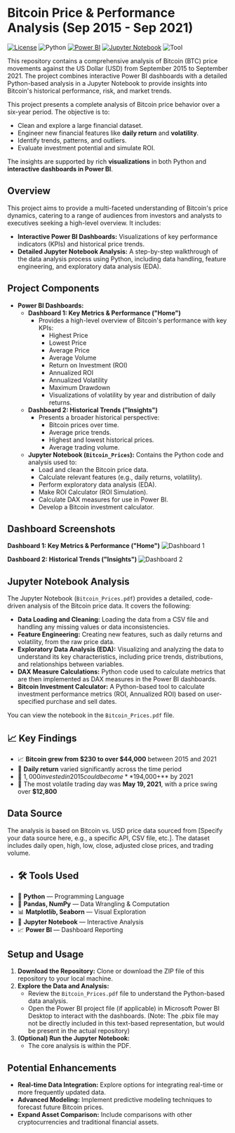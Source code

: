 # Bitcoin Price & Performance Analysis (Sep 2015 - Sep 2021)


[![License](https://img.shields.io/badge/License-MIT-yellow.svg)](https://opensource.org/licenses/MIT)
![Python](https://img.shields.io/badge/Python-3.8+-blue.svg)
[![Power BI](https://img.shields.io/badge/Power_BI-Report-orange.svg)](https://powerbi.microsoft.com/)
[![Jupyter Notebook](https://img.shields.io/badge/Jupyter-Notebook-blue.svg)](https://jupyter.org/)
![Tool](https://img.shields.io/badge/PowerBI-Visualization-green.svg)

This repository contains a comprehensive analysis of Bitcoin (BTC) price movements against the US Dollar (USD) from September 2015 to September 2021. The project combines interactive Power BI dashboards with a detailed Python-based analysis in a Jupyter Notebook to provide insights into Bitcoin's historical performance, risk, and market trends.

This project presents a complete analysis of Bitcoin price behavior over a six-year period. The objective is to:
- Clean and explore a large financial dataset.
- Engineer new financial features like **daily return** and **volatility**.
- Identify trends, patterns, and outliers.
- Evaluate investment potential and simulate ROI.

The insights are supported by rich **visualizations** in both Python and **interactive dashboards in Power BI**.


## Overview

This project aims to provide a multi-faceted understanding of Bitcoin's price dynamics, catering to a range of audiences from investors and analysts to executives seeking a high-level overview.  It includes:

* **Interactive Power BI Dashboards:** Visualizations of key performance indicators (KPIs) and historical price trends.
* **Detailed Jupyter Notebook Analysis:** A step-by-step walkthrough of the data analysis process using Python, including data handling, feature engineering, and exploratory data analysis (EDA).

## Project Components

* **Power BI Dashboards:**
    * **Dashboard 1: Key Metrics & Performance ("Home")**
        * Provides a high-level overview of Bitcoin's performance with key KPIs:
            * Highest Price
            * Lowest Price
            * Average Price
            * Average Volume
            * Return on Investment (ROI)
            * Annualized ROI
            * Annualized Volatility
            * Maximum Drawdown
            * Visualizations of volatility by year and distribution of daily returns.
    * **Dashboard 2: Historical Trends ("Insights")**
        * Presents a broader historical perspective:
            * Bitcoin prices over time.
            * Average price trends.
            * Highest and lowest historical prices.
            * Average trading volume.
    * **Jupyter Notebook (`Bitcoin_Prices`):** Contains the Python code and analysis used to:
        * Load and clean the Bitcoin price data.
        * Calculate relevant features (e.g., daily returns, volatility).
        * Perform exploratory data analysis (EDA).
        * Make ROI Calculator (ROI Simulation).
        * Calculate DAX measures for use in Power BI.
        * Develop a Bitcoin investment calculator.

## Dashboard Screenshots

**Dashboard 1: Key Metrics & Performance ("Home")**
![Dashboard 1](https://github.com/user-attachments/assets/7ac689ca-c329-478a-9ad4-93916617b14a)

**Dashboard 2: Historical Trends ("Insights")**
![Dashboard 2](https://github.com/user-attachments/assets/3da3a4c5-d802-48a5-a7a9-d3cede9c31ec)

## Jupyter Notebook Analysis

The Jupyter Notebook (`Bitcoin_Prices.pdf`) provides a detailed, code-driven analysis of the Bitcoin price data. It covers the following:

* **Data Loading and Cleaning:** Loading the data from a CSV file and handling any missing values or data inconsistencies.
* **Feature Engineering:** Creating new features, such as daily returns and volatility, from the raw price data.
* **Exploratory Data Analysis (EDA):** Visualizing and analyzing the data to understand its key characteristics, including price trends, distributions, and relationships between variables.
* **DAX Measure Calculations:** Python code used to calculate metrics that are then implemented as DAX measures in the Power BI dashboards.
* **Bitcoin Investment Calculator:** A Python-based tool to calculate investment performance metrics (ROI, Annualized ROI) based on user-specified purchase and sell dates.

You can view the notebook in the `Bitcoin_Prices.pdf` file.

## 📈 Key Findings

- 📈 **Bitcoin grew from $230 to over $44,000** between 2015 and 2021
- 🔁 **Daily return** varied significantly across the time period
- 💸 $1,000 invested in 2015 could become **$194,000+** by 2021  
- 📆 The most volatile trading day was **May 19, 2021**, with a price swing over **$12,800**

## Data Source

The analysis is based on Bitcoin vs. USD price data sourced from [Specify your data source here, e.g., a specific API, CSV file, etc.]. The dataset includes daily open, high, low, close, adjusted close prices, and trading volume.

* ## 🛠 Tools Used

- 🐍 **Python** — Programming Language  
- 🧮 **Pandas, NumPy** — Data Wrangling & Computation  
- 📊 **Matplotlib, Seaborn** — Visual Exploration  
- 📓 **Jupyter Notebook** — Interactive Analysis  
- 📈 **Power BI** — Dashboard Reporting  

## Setup and Usage

1.  **Download the Repository:** Clone or download the ZIP file of this repository to your local machine.
2.  **Explore the Data and Analysis:**
    * Review the `Bitcoin_Prices.pdf` file to understand the Python-based data analysis.
    * Open the Power BI project file (if applicable) in Microsoft Power BI Desktop to interact with the dashboards.  (Note:  The .pbix file may not be directly included in this text-based representation, but would be present in the actual repository)
3.  **(Optional) Run the Jupyter Notebook:**
    * The core analysis is within the PDF.

## Potential Enhancements

* **Real-time Data Integration:** Explore options for integrating real-time or more frequently updated data.
* **Advanced Modeling:** Implement predictive modeling techniques to forecast future Bitcoin prices.
* **Expand Asset Comparison:** Include comparisons with other cryptocurrencies and traditional financial assets.
